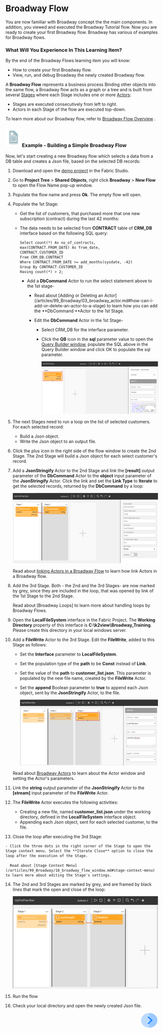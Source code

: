 # ­­Broadway Flow 

You are now familiar with Broadway concept the the main components. In addition, you viewed and executed the Broadway Tutorial flow. Now you are ready to create your first Broadway flow. Broadway has various of examples for Broadway flows. 

### What Will You Experience In This Learning Item?

By the end of the Broadway Flows learning item you will know:

- How to create your first Broadway flow.
- View, run, and debug Broadway the newly created Broadway flow.

A **Broadway Flow** represents a business process Binding other objects into the same flow, a Broadway flow acts as a graph or a tree and is built from several [Stages](https://github.com/k2view-academy/K2View-Academy/blob/KB_DROP2_99_BROADWAY_Nataly/articles/99_Broadway/19_broadway_flow_stages.md) where each Stage includes one or more [Actors](https://github.com/k2view-academy/K2View-Academy/blob/KB_DROP2_99_BROADWAY_Nataly/articles/99_Broadway/03_broadway_actor.md):

- Stages are executed consecutively from left to right.
- Actors in each Stage of the flow are executed top-down.

To learn more about our Broadway flow, refer to [Broadway Flow Overview](/articles/99_Broadway/16_broadway_flow_overview.md) .

### ![](/academy/Training_Level_1/03_fabric_basic_LU/images/example.png)Example - Building a Simple Broadway Flow

Now, let's start creating a new Broadway flow which selects a data from a DB table and creates a Json file, based on the selected DB records:

1. Download and open the [demo project](/articles/demo_project) in the Fabric Studio. 

2. Go to **Project Tree** > **Shared Objects**, right click **Broadway** > **New Flow** to open the Flow Name pop-up window.

3. Populate the flow name and press **Ok**. The empty flow will open.

4. Populate the 1st Stage:

   -  Get the list of customers,  that purchased more that one new subscription (contract) during the last 42 months:

   - The data needs to be selected from **CONTRACT** table of **CRM_DB** interface based on the following SQL query:

     ```
     Select count(*) As no_of_contracts,
     max(CONTRACT.FROM_DATE) As from_date,
     CONTRACT.CUSTOMER_ID
     From CRM_DB.CONTRACT
     Where CONTRACT.FROM_DATE >= add_months(sysdate, -42)
     Group By CONTRACT.CUSTOMER_ID
     Having count(*) > 2;
     ```

     - Add a **DbCommand** Actor to run the select statement above to the 1st stage- 

       -  Read about [Adding or Deleting an Actor] (/articles/99_Broadway/03_broadway_actor.md#how-can-i-add-or-delete-an-actor-to-a-stage) to learn how you can add the **DbCommand **Actor to the 1st Stage.

       - Edit the **DbCommand** Actor in the 1st Stage-

         - Select CRM_DB for the interface parameter.

         - Click the **QB** icon in the **sql** parameter value to open the [Query Builder window](/articles/11_query_builder/02_query_builder_window.md), populate the SQL above in the Query Builder window and click OK to populate the sql parameter.

           ![DbCommand-Example](/academy/Training_Level_1/99_Broadway/images/MyFirstFlow_Example_Stage1.png)

5. The next Stages need to run a loop on the list of selected customers. For each selected record: 

   - Build a Json object.
   - Write the Json object to an output file.

6. Click the plus icon in the right side of the flow window to create the 2nd Stage. The 2nd Stage will build a Json object for each select customer's record.

7. Add a **JsonStringify** Actor to the 2nd Stage and link the **[result]** output parameter of the **DbCommand** Actor  to the **object** input parameter of the **JsonStringify** Actor. Click the link and set the **Link Type** to **Iterate** to get the selected records, returned by the **DbCommand** by a loop:

   ![JsonStringify](/academy/Training_Level_1/99_Broadway/images/MyFirstFlow_Example_Stage2.png)

   Read about [linking Actors in a Broadway Flow](/articles/99_Broadway/20_broadway_flow_linking_actors.md) to learn how link Actors in a Broadway flow.

   

8. Add the 3rd Stage. Both - the 2nd and the 3rd Stages- are now marked by grey, since they are included in the loop, that was opened by link of the 1st Stage to the 2nd Stage. 

   Read about [Broadway Loops] to learn more about handling loops by Broadway Flows. 

9. Open the **LocalFileSystem** interface in the Fabric Project. The **Working Directory** property of this interface is **C:\k2view\Broadway_Training**. Please create this directory in your local windows server.

10. Add a **FileWrite** Actor to the 3rd Stage. Edit the **FileWrite**, added to this Stage as follows:

    - Set the **Interface** parameter to **LocalFileSystem**. 

    - Set the population type of the **path** to be **Const** instead of **Link**.

    - Set the value of the **path** to **customer_list.json**. This parameter is populated by the new file name, created by the **FileWrite** Actor.

    - Set the **append** Boolean parameter to **true** to append each Json object, sent by the **JsonStringify** Actor, to the file.

      ![FileWrite](/academy/Training_Level_1/99_Broadway/images/MyFirstFlow_Example_Stage3.png)

    Read about [Broadway Actors](/articles/99_Broadway/03_broadway_actor.md) to learn about the Actor window and setting the Actor's parameters. 

11. Link the **string** output parameter of the **JsonStringify** Actor to the **[stream]** input parameter of the **FileWrite** Actor.

12. The **FileWrite** Actor executes the following activities:

    - Creating a new file, named **customer_list.json** under the working directory, defined in the **LocalFileSystem** interface object.
    - Appending each Json object, sent for each selected customer, to the file.

13.  Close the loop after executing the 3rd Stage:

    - Click the three dots in the right corner of the Stage to open the Stage context menu. Select the **Iterate Close** option to close the loop after the execution of the Stage.

      Read about [Stage Context Menu](/articles/99_Broadway/18_broadway_flow_window.md#stage-context-menu)  to learn more about editing the Stage's settings.

14. The 2nd and 3rd Stages are marked by grey, and are framed by black lines that mark the open and close of the loop:

    ![image](/academy/Training_Level_1/99_Broadway/images/MyFirstFlow_Example_Stage3_close_loop.png)

15. Run the flow

16. Check your local directory and open the newly created Json file.

     

    

[<img align="right" width="60" height="54" src="/articles/images/Next.png">](/academy/Training_Level_1/03_fabric_basic_LU/02_create_a_fabric_project.md)